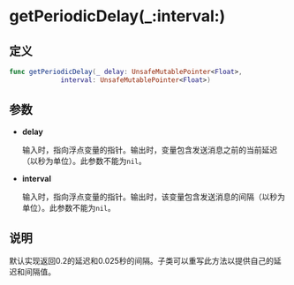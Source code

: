 # getPeriodicDelay(_:interval:)



## 定义

```swift
func getPeriodicDelay(_ delay: UnsafeMutablePointer<Float>, 
             interval: UnsafeMutablePointer<Float>)
```

## 参数

* **delay**

    输入时，指向浮点变量的指针。输出时，变量包含发送消息之前的当前延迟（以秒为单位）。此参数不能为`nil`。

* **interval**

    输入时，指向浮点变量的指针。输出时，该变量包含发送消息的间隔（以秒为单位）。此参数不能为`nil`。

## 说明

默认实现返回0.2的延迟和0.025秒的间隔。子类可以重写此方法以提供自己的延迟和间隔值。